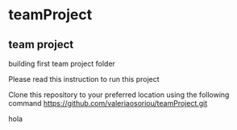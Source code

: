 # teamProject
## team project
building first team project folder

Please read this instruction to run this project

Clone this repository to your preferred location using the following command https://github.com/valeriaosoriou/teamProject.git


hola 